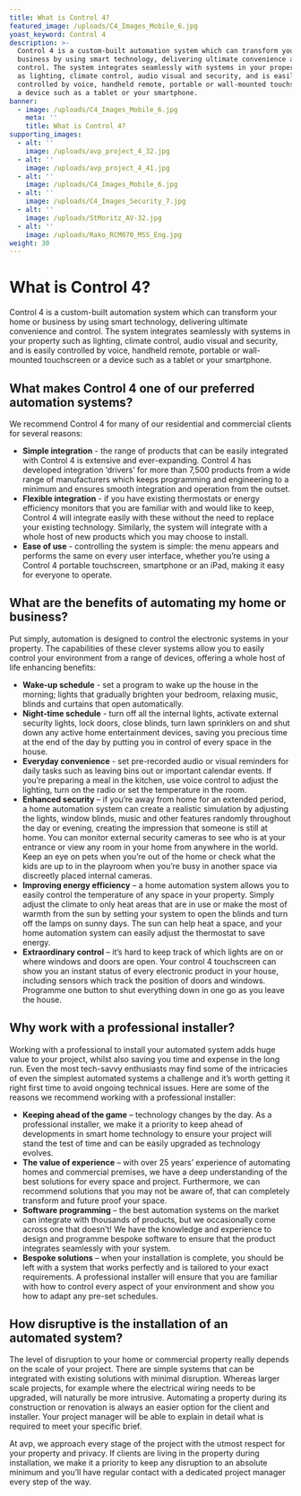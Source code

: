 ```yaml
---
title: What is Control 4?
featured_image: /uploads/C4_Images_Mobile_6.jpg
yoast_keyword: Control 4
description: >-
  Control 4 is a custom-built automation system which can transform your home or
  business by using smart technology, delivering ultimate convenience and
  control. The system integrates seamlessly with systems in your property such
  as lighting, climate control, audio visual and security, and is easily
  controlled by voice, handheld remote, portable or wall-mounted touchscreen or
  a device such as a tablet or your smartphone.
banner:
  - image: /uploads/C4_Images_Mobile_6.jpg
    meta: ''
    title: What is Control 4?
supporting_images:
  - alt: ''
    image: /uploads/avp_project_4_32.jpg
  - alt: ''
    image: /uploads/avp_project_4_41.jpg
  - alt: ''
    image: /uploads/C4_Images_Mobile_6.jpg
  - alt: ''
    image: /uploads/C4_Images_Security_7.jpg
  - alt: ''
    image: /uploads/StMoritz_AV-32.jpg
  - alt: ''
    image: /uploads/Rako_RCM070_MSS_Eng.jpg
weight: 30
---
```

# What is Control 4?

Control 4 is a custom-built automation system which can transform your home or business by using smart technology, delivering ultimate convenience and control. The system integrates seamlessly with systems in your property such as lighting, climate control, audio visual and security, and is easily controlled by voice, handheld remote, portable or wall-mounted touchscreen or a device such as a tablet or your smartphone.

## What makes Control 4 one of our preferred automation systems?

We recommend Control 4 for many of our residential and commercial clients for several reasons:

* **Simple integration** - the range of products that can be easily integrated with Control 4 is extensive and ever-expanding. Control 4 has developed integration ‘drivers’ for more than 7,500 products from a wide range of manufacturers which keeps programming and engineering to a minimum and ensures smooth integration and operation from the outset.
* **Flexible integration** - if you have existing thermostats or energy efficiency monitors that you are familiar with and would like to keep, Control 4 will integrate easily with these without the need to replace your existing technology. Similarly, the system will integrate with a whole host of new products which you may choose to install.
* **Ease of use** - controlling the system is simple: the menu appears and performs the same on every user interface, whether you’re using a Control 4 portable touchscreen, smartphone or an iPad, making it easy for everyone to operate. 

## What are the benefits of automating my home or business?

Put simply, automation is designed to control the electronic systems in your property. The capabilities of these clever systems allow you to easily control your environment from a range of devices, offering a whole host of life enhancing benefits: 

* **Wake-up schedule** - set a program to wake up the house in the morning; lights that gradually brighten your bedroom, relaxing music, blinds and curtains that open automatically.
* **Night-time schedule** - turn off all the internal lights, activate external security lights, lock doors, close blinds, turn lawn sprinklers on and shut down any active home entertainment devices, saving you precious time at the end of the day by putting you in control of every space in the house.
* **Everyday convenience** - set pre-recorded audio or visual reminders for daily tasks such as leaving bins out or important calendar events. If you’re preparing a meal in the kitchen, use voice control to adjust the lighting, turn on the radio or set the temperature in the room.
* **Enhanced security** – if you’re away from home for an extended period, a home automation system can create a realistic simulation by adjusting the lights, window blinds, music and other features randomly throughout the day or evening, creating the impression that someone is still at home. You can monitor external security cameras to see who is at your entrance or view any room in your home from anywhere in the world. Keep an eye on pets when you’re out of the home or check what the kids are up to in the playroom when you’re busy in another space via discreetly placed internal cameras.
* **Improving energy efficiency** – a home automation system allows you to easily control the temperature of any space in your property. Simply adjust the climate to only heat areas that are in use or make the most of warmth from the sun by setting your system to open the blinds and turn off the lamps on sunny days. The sun can help heat a space, and your home automation system can easily adjust the thermostat to save energy.
* **Extraordinary control** – it’s hard to keep track of which lights are on or where windows and doors are open. Your control 4 touchscreen can show you an instant status of every electronic product in your house, including sensors which track the position of doors and windows. Programme one button to shut everything down in one go as you leave the house.

## Why work with a professional installer?

Working with a professional to install your automated system adds huge value to your project, whilst also saving you time and expense in the long run. Even the most tech-savvy enthusiasts may find some of the intricacies of even the simplest automated systems a challenge and it’s worth getting it right first time to avoid ongoing technical issues. Here are some of the reasons we recommend working with a professional installer:

* **Keeping ahead of the game** – technology changes by the day. As a professional installer, we make it a priority to keep ahead of developments in smart home technology to ensure your project will stand the test of time and can be easily upgraded as technology evolves.
* **The value of experience** – with over 25 years’ experience of automating homes and commercial premises, we have a deep understanding of the best solutions for every space and project. Furthermore, we can recommend solutions that you may not be aware of, that can completely transform and future proof your space.
* **Software programming** – the best automation systems on the market can integrate with thousands of products, but we occasionally come across one that doesn’t! We have the knowledge and experience to design and programme bespoke software to ensure that the product integrates seamlessly with your system. 
* **Bespoke solutions** – when your installation is complete, you should be left with a system that works perfectly and is tailored to your exact requirements. A professional installer will ensure that you are familiar with how to control every aspect of your environment and show you how to adapt any pre-set schedules.

## How disruptive is the installation of an automated system?

The level of disruption to your home or commercial property really depends on the scale of your project. There are simple systems that can be integrated with existing solutions with minimal disruption. Whereas larger scale projects, for example where the electrical wiring needs to be upgraded, will naturally be more intrusive. Automating a property during its construction or renovation is always an easier option for the client and installer. Your project manager will be able to explain in detail what is required to meet your specific brief.

At avp, we approach every stage of the project with the utmost respect for your property and privacy. If clients are living in the property during installation, we make it a priority to keep any disruption to an absolute minimum and you’ll have regular contact with a dedicated project manager every step of the way.

